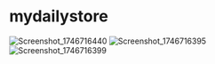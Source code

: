 # mydailystore


![Screenshot_1746716440](https://github.com/user-attachments/assets/8e99186d-5ea6-4e63-8676-7b539081501d)
![Screenshot_1746716395](https://github.com/user-attachments/assets/2743f074-3dd3-49d5-be61-c4ee8e43a320)
![Screenshot_1746716399](https://github.com/user-attachments/assets/ff577a27-29af-408e-ab0c-e2a266c3d382)
